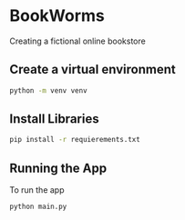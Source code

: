 # BookWorms

Creating a fictional online bookstore

## Create a virtual environment
```bash
python -m venv venv
```

## Install Libraries
```bash
pip install -r requierements.txt
```

## Running the App

To run the app
```bash
python main.py
```
